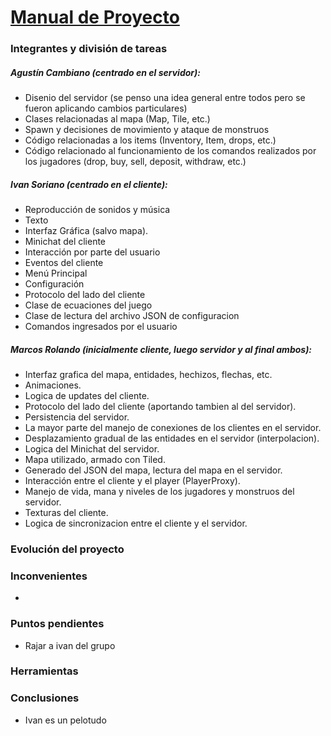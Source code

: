 # <u>Manual de Proyecto</u>



### Integrantes y división de tareas

##### Agustín Cambiano (centrado en el servidor):
- Disenio del servidor (se penso una idea general entre todos pero se fueron aplicando cambios particulares)
- Clases relacionadas al mapa (Map, Tile, etc.)
- Spawn y decisiones de movimiento y ataque de monstruos
- Código relacionadas a los items (Inventory, Item, drops, etc.)
- Código relacionado al funcionamiento de los comandos realizados por
los jugadores (drop, buy, sell, deposit, withdraw, etc.)

##### Ivan Soriano (centrado en el cliente):

- Reproducción de sonidos y música
- Texto
- Interfaz Gráfica (salvo mapa).
- Minichat del cliente
- Interacción por parte del usuario
- Eventos del cliente
- Menú Principal
- Configuración
- Protocolo del lado del cliente
- Clase de ecuaciones del juego
- Clase de lectura del archivo JSON de configuracion
- Comandos ingresados por el usuario

##### Marcos Rolando (inicialmente cliente, luego servidor y al final ambos):

- Interfaz grafica del mapa, entidades, hechizos, flechas, etc.
- Animaciones.
- Logica de updates del cliente.
- Protocolo del lado del cliente (aportando tambien al del servidor).
- Persistencia del servidor.
- La mayor parte del manejo de conexiones de los clientes en el servidor.
- Desplazamiento gradual de las entidades en el servidor (interpolacion).
- Logica del Minichat del servidor.
- Mapa utilizado, armado con Tiled.
- Generado del JSON del mapa, lectura del mapa en el servidor.
- Interacción entre el cliente y el player (PlayerProxy).
- Manejo de vida, mana y niveles de los jugadores y monstruos del servidor.
- Texturas del cliente.
- Logica de sincronizacion entre el cliente y el servidor.

### Evolución del proyecto

### Inconvenientes

- 

### Puntos pendientes

- Rajar a ivan del grupo

### Herramientas

### Conclusiones

- Ivan es un pelotudo
